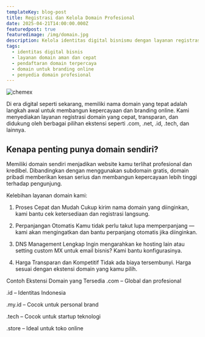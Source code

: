 ```yaml
---
templateKey: blog-post
title: Registrasi dan Kelola Domain Profesional
date: 2025-04-21T14:00:00.000Z
featuredpost: true
featuredimage: /img/domain.jpg
description: Kelola identitas digital bisnismu dengan layanan registrasi domain cepat, aman, dan terpercaya dari InfinytechNet.
tags:
  - identitas digital bisnis
  - layanan domain aman dan cepat
  - pendaftaran domain terpercaya
  - domain untuk branding online
  - penyedia domain profesional
---
```

![chemex](/img/domain.jpg)

Di era digital seperti sekarang, memiliki nama domain yang tepat adalah langkah awal untuk membangun kepercayaan dan branding online. Kami menyediakan layanan registrasi domain yang cepat, transparan, dan didukung oleh berbagai pilihan ekstensi seperti .com, .net, .id, .tech, dan lainnya.

## Kenapa penting punya domain sendiri?

Memiliki domain sendiri menjadikan website kamu terlihat profesional dan kredibel. Dibandingkan dengan menggunakan subdomain gratis, domain pribadi memberikan kesan serius dan membangun kepercayaan lebih tinggi terhadap pengunjung.

Kelebihan layanan domain kami:
1. Proses Cepat dan Mudah
Cukup kirim nama domain yang diinginkan, kami bantu cek ketersediaan dan registrasi langsung.

2. Perpanjangan Otomatis
Kamu tidak perlu takut lupa memperpanjang — kami akan mengingatkan dan bantu perpanjang otomatis jika diinginkan.

3. DNS Management Lengkap
Ingin mengarahkan ke hosting lain atau setting custom MX untuk email bisnis? Kami bantu konfigurasinya.

4. Harga Transparan dan Kompetitif
Tidak ada biaya tersembunyi. Harga sesuai dengan ekstensi domain yang kamu pilih.


Contoh Ekstensi Domain yang Tersedia
.com – Global dan profesional

.id – Identitas Indonesia

.my.id – Cocok untuk personal brand

.tech – Cocok untuk startup teknologi

.store – Ideal untuk toko online

